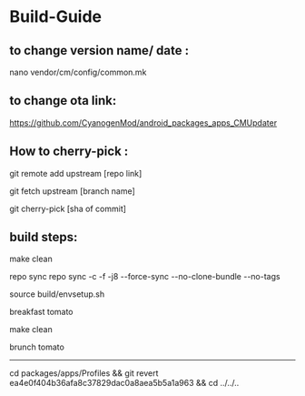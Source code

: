 # Build-Guide


to change version name/ date :
---------------------------------
nano vendor/cm/config/common.mk

to change ota link:
---------------------------------
https://github.com/CyanogenMod/android_packages_apps_CMUpdater


How to cherry-pick :
----------------------------------
git remote add upstream [repo link]

git fetch upstream [branch name]

git cherry-pick [sha of commit]


build steps:
-----------------------------------
make clean

repo sync
repo sync -c -f -j8 --force-sync --no-clone-bundle --no-tags

source build/envsetup.sh

breakfast tomato

make clean

brunch tomato

-------------------------------------------------
cd packages/apps/Profiles && git revert ea4e0f404b36afa8c37829dac0a8aea5b5a1a963 && cd ../../..
